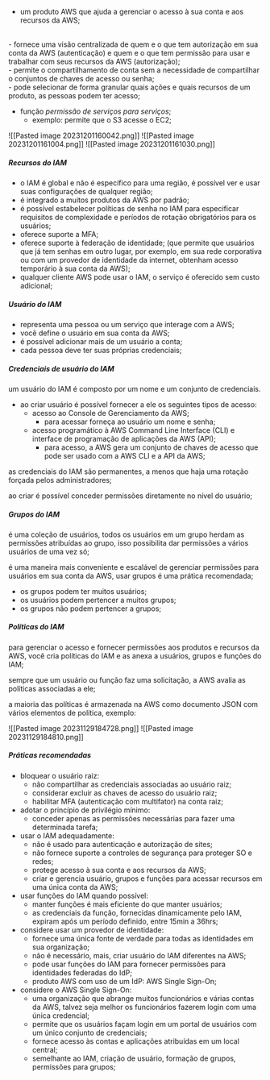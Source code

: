 
- um produto AWS que ajuda a gerenciar o acesso à sua conta e aos recursos da AWS;
<br/>
- fornece uma visão centralizada de quem e o que tem autorização em sua conta da AWS (autenticação) e quem e o que tem permissão para usar e trabalhar com seus recursos da AWS (autorização);
<br/>
- permite o compartilhamento de conta sem a necessidade de compartilhar o conjuntos de chaves de acesso ou senha;
<br/>
- pode selecionar de forma granular quais ações e quais recursos de um produto, as pessoas podem ter acesso;

- função *permissão de serviços para serviços*;
	- exemplo: permite que o S3 acesse o EC2;


![[Pasted image 20231201160042.png]]
![[Pasted image 20231201161004.png]]
![[Pasted image 20231201161030.png]]
##### Recursos do IAM

- o IAM é global e não é específico para uma região, é possível ver e usar suas configurações de qualquer região;
- é integrado a muitos produtos da AWS por padrão;
- é possível estabelecer políticas de senha no IAM para especificar requisitos de complexidade e períodos de rotação obrigatórios para os usuários;
- oferece suporte a MFA;
- oferece suporte à federação de identidade; (que permite que usuários que já tem senhas em outro lugar, por exemplo, em sua rede corporativa ou com um provedor de identidade da internet, obtenham acesso temporário à sua conta da AWS);
- qualquer cliente AWS pode usar o IAM, o serviço é oferecido sem custo adicional;

##### Usuário do IAM

- representa uma pessoa ou um serviço que interage com a AWS;
- você define o usuário em sua conta da AWS;
- é possível adicionar mais de um usuário a conta;
- cada pessoa deve ter suas próprias credenciais;

##### Credenciais de usuário do IAM

um usuário do IAM é composto por um nome e um conjunto de credenciais.

- ao criar usuário é possível fornecer a ele os seguintes tipos de acesso:
	- acesso ao Console de Gerenciamento da AWS;
		-	para acessar forneça ao usuário um nome e senha;
	- acesso programático à AWS Command Line Interface (CLI) e interface de programação de aplicações da AWS (API);
		-  para acesso, a AWS gera um conjunto de chaves de acesso que pode ser usado com a AWS CLI e a API da AWS;

as credenciais do IAM são permanentes, a menos que haja uma rotação forçada pelos administradores;

ao criar é possível conceder permissões diretamente no nível do usuário;

##### Grupos do IAM

é uma coleção de usuários, todos os usuários em um grupo herdam as permissões atribuídas ao grupo, isso possibilita dar permissões a vários usuários de uma vez só;

é uma maneira mais conveniente e escalável de gerenciar permissões para usuários em sua conta da AWS, usar grupos é uma prática recomendada;

- os grupos podem ter muitos usuários;
- os usuários podem pertencer a muitos grupos;
- os grupos não podem pertencer a grupos;

##### Políticas do IAM

para gerenciar o acesso e fornecer permissões aos produtos e recursos da AWS, você cria políticas do IAM e as anexa a usuários, grupos e funções do IAM;

sempre que um usuário ou função faz uma solicitação, a AWS avalia as políticas associadas a ele;

a maioria das políticas é armazenada na AWS como documento JSON com vários elementos de política, exemplo:

![[Pasted image 20231129184728.png]]
![[Pasted image 20231129184810.png]]

##### Práticas recomendadas

- bloquear o usuário raiz:
	- não compartilhar as credenciais associadas ao usuário raiz;
	- considerar excluir as chaves de acesso do usuário raiz;
	- habilitar MFA (autenticação com multifator) na conta raiz;
- adotar o princípio de privilégio mínimo:
	- conceder apenas as permissões necessárias para fazer uma determinada tarefa;
- usar o IAM adequadamente:
	- não é usado para autenticação e autorização de sites;
	- não fornece suporte a controles de segurança para proteger SO e redes;
	- protege acesso à sua conta e aos recursos da AWS;
	- criar e gerencia usuário, grupos e funções para acessar recursos em uma única conta da AWS;
- usar funções do IAM quando possível:
	- manter funções é mais eficiente do que manter usuários;
	- as credenciais da função, fornecidas dinamicamente pelo IAM, expiram após um período definido, entre 15min a 36hrs;
- considere usar um provedor de identidade:
	- fornece uma única fonte de verdade para todas as identidades em sua organização;
	- não é necessário, mais, criar usuário do IAM diferentes na AWS;
	- pode usar funções do IAM para fornecer permissões para identidades federadas do IdP;
	- produto AWS com uso de um IdP: AWS Single Sign-On;
- considere o AWS Single Sign-On:
	- uma organização que abrange muitos funcionários e várias contas da AWS, talvez seja melhor os funcionários fazerem login com uma única credencial;
	- permite que os usuários façam login em um portal de usuários com um único conjunto de credenciais;
	- fornece acesso às contas e aplicações atribuídas em um local central;
	- semelhante ao IAM, criação de usuário, formação de grupos, permissões para grupos;